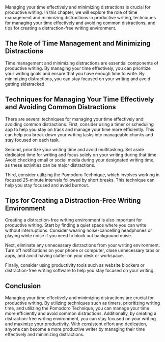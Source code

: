 
Managing your time effectively and minimizing distractions is crucial for productive writing. In this chapter, we will explore the role of time management and minimizing distractions in productive writing, techniques for managing your time effectively and avoiding common distractions, and tips for creating a distraction-free writing environment.

The Role of Time Management and Minimizing Distractions
-------------------------------------------------------

Time management and minimizing distractions are essential components of productive writing. By managing your time effectively, you can prioritize your writing goals and ensure that you have enough time to write. By minimizing distractions, you can stay focused on your writing and avoid getting sidetracked.

Techniques for Managing Your Time Effectively and Avoiding Common Distractions
------------------------------------------------------------------------------

There are several techniques for managing your time effectively and avoiding common distractions. First, consider using a timer or scheduling app to help you stay on track and manage your time more efficiently. This can help you break down your writing tasks into manageable chunks and stay focused on each task.

Second, prioritize your writing time and avoid multitasking. Set aside dedicated time for writing and focus solely on your writing during that time. Avoid checking email or social media during your designated writing time, as these activities can be major distractions.

Third, consider utilizing the Pomodoro Technique, which involves working in focused 25-minute intervals followed by short breaks. This technique can help you stay focused and avoid burnout.

Tips for Creating a Distraction-Free Writing Environment
--------------------------------------------------------

Creating a distraction-free writing environment is also important for productive writing. Start by finding a quiet space where you can write without interruptions. Consider wearing noise-cancelling headphones or playing white noise if you need to block out background noise.

Next, eliminate any unnecessary distractions from your writing environment. Turn off notifications on your phone or computer, close unnecessary tabs or apps, and avoid having clutter on your desk or workspace.

Finally, consider using productivity tools such as website blockers or distraction-free writing software to help you stay focused on your writing.

Conclusion
----------

Managing your time effectively and minimizing distractions are crucial for productive writing. By utilizing techniques such as timers, prioritizing writing time, and utilizing the Pomodoro Technique, you can manage your time more efficiently and avoid common distractions. Additionally, by creating a distraction-free writing environment, you can stay focused on your writing and maximize your productivity. With consistent effort and dedication, anyone can become a more productive writer by managing their time effectively and minimizing distractions.
